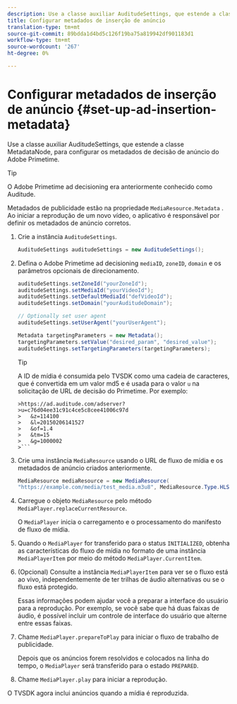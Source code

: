```yaml
---
description: Use a classe auxiliar AuditudeSettings, que estende a classe MetadataNode, para configurar os metadados de decisão de anúncio do Adobe Primetime.
title: Configurar metadados de inserção de anúncio
translation-type: tm+mt
source-git-commit: 89bdda1d4bd5c126f19ba75a819942df901183d1
workflow-type: tm+mt
source-wordcount: '267'
ht-degree: 0%

---
```



# Configurar metadados de inserção de anúncio {#set-up-ad-insertion-metadata}

Use a classe auxiliar AuditudeSettings, que estende a classe MetadataNode, para configurar os metadados de decisão de anúncio do Adobe Primetime.

>[!TIP]
>
>O Adobe Primetime ad decisioning era anteriormente conhecido como Auditude.

Metadados de publicidade estão na propriedade `MediaResource.Metadata` . Ao iniciar a reprodução de um novo vídeo, o aplicativo é responsável por definir os metadados de anúncio corretos.

1. Crie a instância `AuditudeSettings`.

   ```java
   AuditudeSettings auditudeSettings = new AuditudeSettings();
   ```

1. Defina o Adobe Primetime ad decisioning `mediaID`, `zoneID`, `domain` e os parâmetros opcionais de direcionamento.

   ```java
   auditudeSettings.setZoneId("yourZoneId"); 
   auditudeSettings.setMediaId("yourVideoId"); 
   auditudeSettings.setDefaultMediaId("defVideoId"); 
   auditudeSettings.setDomain("yourAuditudeDomain"); 
   
   // Optionally set user agent  
   auditudeSettings.setUserAgent("yourUserAgent"); 
   
   Metadata targetingParameters = new Metadata(); 
   targetingParameters.setValue("desired_param", "desired_value"); 
   auditudeSettings.setTargetingParameters(targetingParameters);
   ```

   >[!TIP]
   >
   >A ID de mídia é consumida pelo TVSDK como uma cadeia de caracteres, que é convertida em um valor md5 e é usada para o valor `u` na solicitação de URL de decisão do Primetime. Por exemplo:
   >
   >
   ```
   >https://ad.auditude.com/adserver?
   >u=c76d04ee31c91c4ce5c8cee41006c97d
   >   &z=114100 
   >   &l=20150206141527 
   >   &of=1.4 
   >   &tm=15 
   >   &g=1000002
   >```

1. Crie uma instância `MediaResource` usando o URL de fluxo de mídia e os metadados de anúncio criados anteriormente.

   ```java
   MediaResource mediaResource = new MediaResource( 
   "https://example.com/media/test_media.m3u8", MediaResource.Type.HLS, Metadata);
   ```

1. Carregue o objeto `MediaResource` pelo método `MediaPlayer.replaceCurrentResource`.

   O `MediaPlayer` inicia o carregamento e o processamento do manifesto de fluxo de mídia.

1. Quando o `MediaPlayer` for transferido para o status `INITIALIZED`, obtenha as características do fluxo de mídia no formato de uma instância `MediaPlayerItem` por meio do método `MediaPlayer.CurrentItem`.
1. (Opcional) Consulte a instância `MediaPlayerItem` para ver se o fluxo está ao vivo, independentemente de ter trilhas de áudio alternativas ou se o fluxo está protegido.

   Essas informações podem ajudar você a preparar a interface do usuário para a reprodução. Por exemplo, se você sabe que há duas faixas de áudio, é possível incluir um controle de interface do usuário que alterne entre essas faixas.

1. Chame `MediaPlayer.prepareToPlay` para iniciar o fluxo de trabalho de publicidade.

   Depois que os anúncios forem resolvidos e colocados na linha do tempo, o `MediaPlayer` será transferido para o estado `PREPARED`.
1. Chame `MediaPlayer.play` para iniciar a reprodução.

O TVSDK agora inclui anúncios quando a mídia é reproduzida.

